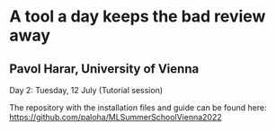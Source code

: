 A tool a day keeps the bad review away
=========================

Pavol Harar, University of Vienna
---------------------------------------

Day 2: Tuesday, 12 July (Tutorial session)

The repository with the installation files and guide can be found here:
https://github.com/paloha/MLSummerSchoolVienna2022
